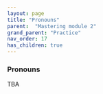 ```yaml
---
layout: page
title: "Pronouns"
parent:  "Mastering module 2"
grand_parent: "Practice"
nav_order: 17
has_children: true
---
```


### Pronouns



TBA
